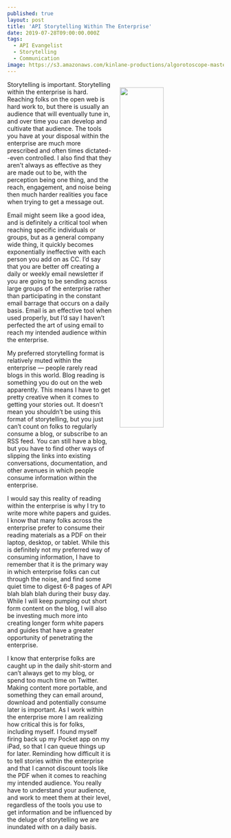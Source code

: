 ```yaml
---
published: true
layout: post
title: 'API Storytelling Within The Enterprise'
date: 2019-07-28T09:00:00.000Z
tags:
  - API Evangelist
  - Storytelling
  - Communication
image: https://s3.amazonaws.com/kinlane-productions/algorotoscope-master/long-factory-uncle-sam.jpg
---
```

<img src="{{ page.image }}" width="45%" align="right" style="padding: 15px;" />
Storytelling is important. Storytelling within the enterprise is hard. Reaching folks on the open web is hard work to, but there is usually an audience that will eventually tune in, and over time you can develop and cultivate that audience. The tools you have at your disposal within the enterprise are much more prescribed and often times dictated--even controlled. I also find that they aren’t always as effective as they are made out to be, with the perception being one thing, and the reach, engagement, and noise being then much harder realities you face when trying to get a message out.

Email might seem like a good idea, and is definitely a critical tool when reaching specific individuals or groups, but as a general company wide thing, it quickly becomes exponentially ineffective with each person you add on as CC. I’d say that you are better off creating a daily or weekly email newsletter if you are going to be sending across large groups of the enterprise rather than participating in the constant email barrage that occurs on a daily basis. Email is an effective tool when used properly, but I’d say I haven’t perfected the art of using email to reach my intended audience within the enterprise.

My preferred storytelling format is relatively muted within the enterprise — people rarely read blogs in this world. Blog reading is something you do out on the web apparently. This means I have to get pretty creative when it comes to getting your stories out. It doesn’t mean you shouldn’t be using this format of storytelling, but you just can’t count on folks to regularly consume a blog, or subscribe to an RSS feed. You can still have a blog, but you have to find other ways of slipping the links into existing conversations, documentation, and other avenues in which people consume information within the enterprise.

I would say this reality of reading within the enterprise is why I try to write more white papers and guides. I know that many folks across the enterprise prefer to consume their reading materials as a PDF on their laptop, desktop, or tablet. While this is definitely not my preferred way of consuming information, I have to remember that it is the primary way in which enterprise folks can cut through the noise, and find some quiet time to digest 6-8 pages of API blah blah blah during their busy day. While I will keep pumping out short form content on the blog, I will also be investing much more into creating longer form white papers and guides that have a greater opportunity of penetrating the enterprise.

I know that enterprise folks are caught up in the daily shit-storm and can’t always get to my blog, or spend too much time on Twitter. Making content more portable, and something they can email around, download and potentially consume later is important. As I work within the enterprise more I am realizing how critical this is for folks, including myself. I found myself firing back up my Pocket app on my iPad, so that I can queue things up for later. Reminding how difficult it is to tell stories within the enterprise and that I cannot discount tools like the PDF when it comes to reaching my intended audience. You really have to understand your audience, and work to meet them at their level, regardless of the tools you use to get information and be influenced by the deluge of storytelling we are inundated with on a daily basis.
